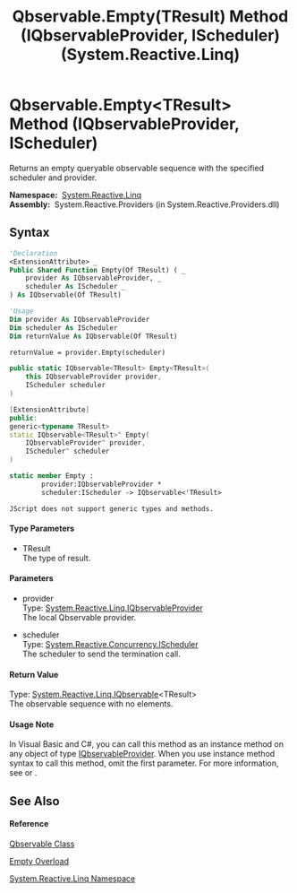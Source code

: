 ﻿---
title: Qbservable.Empty(TResult) Method (IQbservableProvider, IScheduler) (System.Reactive.Linq)
TOCTitle: Empty(TResult) Method (IQbservableProvider, IScheduler)
ms:assetid: M:System.Reactive.Linq.Qbservable.Empty``1(System.Reactive.Linq.IQbservableProvider,System.Reactive.Concurrency.IScheduler)
ms:mtpsurl: https://msdn.microsoft.com/en-us/library/Hh228985(v=VS.103)
ms:contentKeyID: 36068403
ms.date: 06/28/2011
mtps_version: v=VS.103
dev_langs:
- vb
- csharp
- c++
- fsharp
- jscript
---

# Qbservable.Empty\<TResult\> Method (IQbservableProvider, IScheduler)

Returns an empty queryable observable sequence with the specified scheduler and provider.

**Namespace:**  [System.Reactive.Linq](hh211929\(v=vs.103\).md)  
**Assembly:**  System.Reactive.Providers (in System.Reactive.Providers.dll)

## Syntax

``` vb
'Declaration
<ExtensionAttribute> _
Public Shared Function Empty(Of TResult) ( _
    provider As IQbservableProvider, _
    scheduler As IScheduler _
) As IQbservable(Of TResult)
```

``` vb
'Usage
Dim provider As IQbservableProvider
Dim scheduler As IScheduler
Dim returnValue As IQbservable(Of TResult)

returnValue = provider.Empty(scheduler)
```

``` csharp
public static IQbservable<TResult> Empty<TResult>(
    this IQbservableProvider provider,
    IScheduler scheduler
)
```

``` c++
[ExtensionAttribute]
public:
generic<typename TResult>
static IQbservable<TResult>^ Empty(
    IQbservableProvider^ provider, 
    IScheduler^ scheduler
)
```

``` fsharp
static member Empty : 
        provider:IQbservableProvider * 
        scheduler:IScheduler -> IQbservable<'TResult> 
```

``` jscript
JScript does not support generic types and methods.
```

#### Type Parameters

  - TResult  
    The type of result.

#### Parameters

  - provider  
    Type: [System.Reactive.Linq.IQbservableProvider](hh212104\(v=vs.103\).md)  
    The local Qbservable provider.  

<!-- end list -->

  - scheduler  
    Type: [System.Reactive.Concurrency.IScheduler](hh229149\(v=vs.103\).md)  
    The scheduler to send the termination call.  

#### Return Value

Type: [System.Reactive.Linq.IQbservable](hh229328\(v=vs.103\).md)\<TResult\>  
The observable sequence with no elements.  

#### Usage Note

In Visual Basic and C\#, you can call this method as an instance method on any object of type [IQbservableProvider](hh212104\(v=vs.103\).md). When you use instance method syntax to call this method, omit the first parameter. For more information, see [](https://msdn.microsoft.com/en-us/library/Bb384936) or [](https://msdn.microsoft.com/en-us/library/Bb383977).

## See Also

#### Reference

[Qbservable Class](hh211693\(v=vs.103\).md)

[Empty Overload](hh229650\(v=vs.103\).md)

[System.Reactive.Linq Namespace](hh211929\(v=vs.103\).md)


